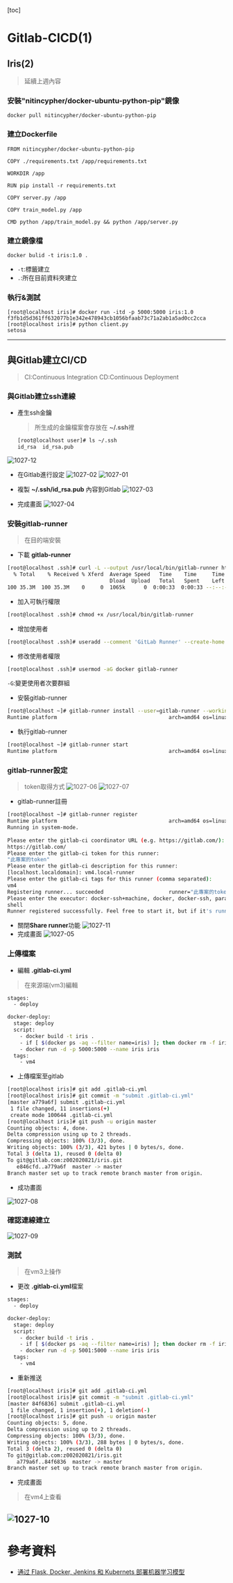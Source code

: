 [toc]
# Gitlab-CICD(1)

## Iris(2)
>延續上週內容

### 安裝"nitincypher/docker-ubuntu-python-pip"鏡像
```
docker pull nitincypher/docker-ubuntu-python-pip
```
### 建立Dockerfile
```
FROM nitincypher/docker-ubuntu-python-pip

COPY ./requirements.txt /app/requirements.txt

WORKDIR /app

RUN pip install -r requirements.txt

COPY server.py /app

COPY train_model.py /app

CMD python /app/train_model.py && python /app/server.py

```
### 建立鏡像檔
```
docker bulid -t iris:1.0 .
```
* `-t`:標籤建立
* `.`:所在目前資料夾建立
### 執行&測試
```
[root@localhost iris]# docker run -itd -p 5000:5000 iris:1.0
f3fb1d5d361ff632077b1e342e478943cb1056bfaab73c71a2ab1a5ad0cc2cca
[root@localhost iris]# python client.py 
setosa
```
---
## 與Gitlab建立CI/CD
> CI:Continuous Integration
> CD:Continuous Deployment
### 與Gitlab建立ssh連線
* 產生ssh金鑰
  > 所生成的金鑰檔案會存放在 **~/.ssh**裡
    ```sh
    [root@localhost user]# ls ~/.ssh
    id_rsa  id_rsa.pub
    ```

![1027-12](./20201027/1027-12.png)

* 在Gitlab進行設定
![1027-02](./20201027/1027-02.png)
![1027-01](./20201027/1027-01.png)

* 複製 **~/.ssh/id_rsa.pub** 內容到Gitlab
![1027-03](./20201027/1027-03.png)
* 完成畫面
![1027-04](./20201027/1027-04.png)

### 安裝gitlab-runner
>在目的端安裝
* 下載 **gitlab-runner**
```sh
[root@localhost .ssh]# curl -L --output /usr/local/bin/gitlab-runner https://gitlab-runner-downloads.s3.amazonaws.com/latest/binaries/gitlab-runner-linux-amd64
  % Total    % Received % Xferd  Average Speed   Time    Time     Time  Current
                                 Dload  Upload   Total   Spent    Left  Speed
100 35.3M  100 35.3M    0     0  1065k      0  0:00:33  0:00:33 --:--:-- 1375k

```
* 加入可執行權限
```sh
[root@localhost .ssh]# chmod +x /usr/local/bin/gitlab-runner
```
* 增加使用者
```sh
[root@localhost .ssh]# useradd --comment 'GitLab Runner' --create-home gitlab-runner --shell /bin/bash
```
* 修改使用者權限
```sh
[root@localhost .ssh]# usermod -aG docker gitlab-runner
```
`-G`:變更使用者次要群組

* 安裝gitlab-runner
```sh
[root@localhost ~]# gitlab-runner install --user=gitlab-runner --working-directory=/home/gitlab-runner
Runtime platform                                    arch=amd64 os=linux pid=4944 revision=ece86343 version=13.5.0
```
* 執行gitlab-runner
```sh
[root@localhost ~]# gitlab-runner start
Runtime platform                                    arch=amd64 os=linux pid=5000 revision=ece86343 version=13.5.0
```
### gitlab-runner設定
> token取得方式
    ![1027-06](./20201027/1027-06.png)
    ![1027-07](./20201027/1027-07.png)

* gitlab-runner註冊
```sh
[root@localhost ~]# gitlab-runner register
Runtime platform                                    arch=amd64 os=linux pid=5447 revision=ece86343 version=13.5.0
Running in system-mode.                            
                                                   
Please enter the gitlab-ci coordinator URL (e.g. https://gitlab.com/):
https://gitlab.com/
Please enter the gitlab-ci token for this runner:
"此專案的token"
Please enter the gitlab-ci description for this runner:
[localhost.localdomain]: vm4.local-runner
Please enter the gitlab-ci tags for this runner (comma separated):
vm4
Registering runner... succeeded                     runner="此專案的token"
Please enter the executor: docker-ssh+machine, docker, docker-ssh, parallels, virtualbox, kubernetes, custom, shell, ssh, docker+machine:
shell
Runner registered successfully. Feel free to start it, but if it's running already the config should be automatically reloaded! 

```
* 關閉**Share runner**功能
![1027-11](./20201027/1027-11.png)
* 完成畫面
![1027-05](./20201027/1027-05.png)

### 上傳檔案
* 編輯 **.gitlab-ci.yml**
> 在來源端(vm3)編輯
```sh
stages:
  - deploy

docker-deploy:
  stage: deploy
  script:
    - docker build -t iris .
    - if [ $(docker ps -aq --filter name=iris) ]; then docker rm -f iris; fi
    - docker run -d -p 5000:5000 --name iris iris
  tags:
    - vm4
```
* 上傳檔案至gitlab
```sh
[root@localhost iris]# git add .gitlab-ci.yml
[root@localhost iris]# git commit -m "submit .gitlab-ci.yml"
[master a779a6f] submit .gitlab-ci.yml
 1 file changed, 11 insertions(+)
 create mode 100644 .gitlab-ci.yml
[root@localhost iris]# git push -u origin master
Counting objects: 4, done.
Delta compression using up to 2 threads.
Compressing objects: 100% (3/3), done.
Writing objects: 100% (3/3), 421 bytes | 0 bytes/s, done.
Total 3 (delta 1), reused 0 (delta 0)
To git@gitlab.com:z002020821/iris.git
   e846cfd..a779a6f  master -> master
Branch master set up to track remote branch master from origin.
```
* 成功畫面

![1027-08](./20201027/1027-08.png)

### 確認連線建立

![1027-09](./20201027/1027-09.png)

### 測試
>在vm3上操作
* 更改 **.gitlab-ci.yml**檔案
```sh
stages:
  - deploy

docker-deploy:
  stage: deploy
  script:
    - docker build -t iris .
    - if [ $(docker ps -aq --filter name=iris) ]; then docker rm -f iris; fi
    - docker run -d -p 5001:5000 --name iris iris
  tags:
    - vm4
```
* 重新推送
```sh
[root@localhost iris]# git add .gitlab-ci.yml
[root@localhost iris]# git commit -m "submit .gitlab-ci.yml"
[master 84f6836] submit .gitlab-ci.yml
 1 file changed, 1 insertion(+), 1 deletion(-)
[root@localhost iris]# git push -u origin master
Counting objects: 5, done.
Delta compression using up to 2 threads.
Compressing objects: 100% (3/3), done.
Writing objects: 100% (3/3), 288 bytes | 0 bytes/s, done.
Total 3 (delta 2), reused 0 (delta 0)
To git@gitlab.com:z002020821/iris.git
   a779a6f..84f6836  master -> master
Branch master set up to track remote branch master from origin.
```
* 完成畫面
> 在vm4上查看 

![1027-10](./20201027/1027-10.png)
---
# 參考資料
* [通过 Flask, Docker, Jenkins 和 Kubernets 部署机器学习模型](http://wulc.me/2019/04/19/%E9%80%9A%E8%BF%87%20Flask,%20Docker,%20Jenkins%20%E5%92%8C%20Kubernets%20%E9%83%A8%E7%BD%B2%E6%9C%BA%E5%99%A8%E5%AD%A6%E4%B9%A0%E6%A8%A1%E5%9E%8B/)
